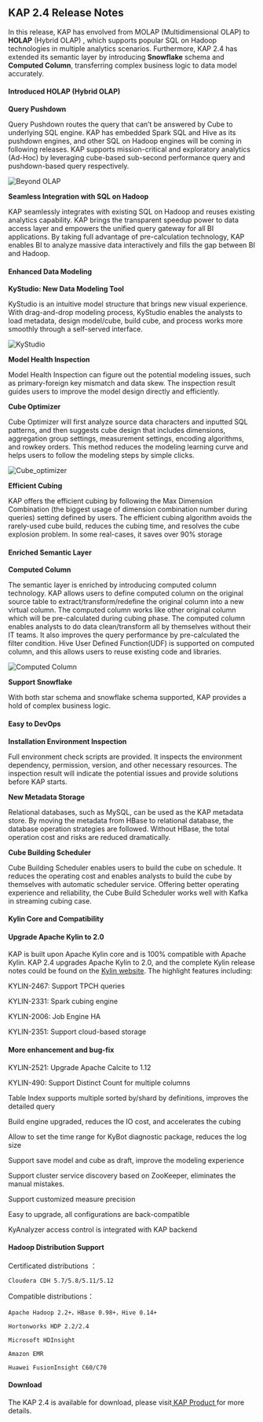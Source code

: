 ## KAP 2.4 Release Notes

In this release, KAP has envolved from MOLAP (Multidimensional OLAP) to **HOLAP** (Hybrid OLAP) , which supports popular SQL on Hadoop technologies in multiple analytics scenarios. Furthermore, KAP 2.4 has extended its semantic layer by introducing **Snowflake** schema and **Computed Column**, transferring complex business logic to data model accurately.



#### **Introduced HOLAP (Hybrid OLAP)**

**Query Pushdown** 

Query Pushdown routes the query that can’t be answered by Cube to underlying SQL engine. KAP has embedded Spark SQL and Hive as its pushdown engines, and other SQL on Hadoop engines will be coming in following releases. KAP supports mission-critical and exploratory analytics (Ad-Hoc) by leveraging cube-based sub-second performance query and pushdown-based query respectively.

![Beyond OLAP](images/KAP24/Query_pushdown_EN.png)

**Seamless Integration with SQL on Hadoop** 

KAP seamlessly integrates with existing SQL on Hadoop and reuses existing analytics capability. KAP brings the transparent speedup power to data access layer and empowers the unified query gateway for all BI applications. By taking full advantage of pre-calculation technology, KAP enables BI to analyze massive data interactively and fills the gap between BI and Hadoop.



#### **Enhanced Data Modeling**

**KyStudio: New Data Modeling Tool**

KyStudio is an intuitive model structure that brings new visual experience. With drag-and-drop modeling process, KyStudio enables the analysts to load metadata, design model/cube, build cube, and process works more smoothly through a self-served interface.

![KyStudio](images/KAP24/24_kystudio.png)

**Model Health Inspection**

Model Health Inspection can figure out the potential modeling issues, such as primary-foreign key mismatch and data skew. The inspection result guides users to improve the model design directly and efficiently.

**Cube Optimizer**

Cube Optimizer will first analyze source data characters and inputted SQL patterns, and then suggests cube design that includes dimensions, aggregation group settings, measurement settings, encoding algorithms, and rowkey orders. This method reduces the modeling learning curve and helps users to follow the modeling steps by simple clicks.

![Cube_optimizer](images/KAP24/EN_release_note_optimizer.png)

**Efficient Cubing**

KAP offers the efficient cubing by following the Max Dimension Combination (the biggest usage of dimension combination number during queries) setting defined by users. The efficient cubing algorithm avoids the rarely-used cube build, reduces the cubing time, and resolves the cube explosion problem. In some real-cases, it saves over 90% storage



#### Enriched Semantic Layer

**Computed Column**

The semantic layer is enriched by introducing computed column technology. KAP allows users to define computed column on the original source table to extract/transform/redefine the original column into a new virtual column. The computed column works like other original column which will be pre-calculated during cubing phase. The computed column enables analysts to do data clean/transform all by themselves without their IT teams. It also improves the query performance by pre-calculated the filter condition. Hive User Defined Function(UDF) is supported on computed column, and this allows users to reuse existing code and libraries. 

![Computed Column](images/KAP24/Computed_Column_EN.png)

**Support Snowflake**

With both star schema and snowflake schema supported, KAP provides a hold of complex business logic.



#### **Easy to DevOps**

**Installation Environment Inspection**

Full environment check scripts are provided. It inspects the environment dependency, permission, version, and other necessary resources. The inspection result will indicate the potential issues and provide solutions before KAP starts.

**New Metadata Storage**

Relational databases, such as MySQL, can be used as the KAP metadata store. By moving the metadata from HBase to relational database, the database operation strategies are followed. Without HBase, the total operation cost and risks are reduced dramatically.

**Cube Building Scheduler**

Cube Building Scheduler enables users to build the cube on schedule. It reduces the operating cost and enables analysts to build the cube by themselves with automatic scheduler service. Offering better operating experience and reliability, the Cube Build Scheduler works well with Kafka in streaming cubing case.



#### **Kylin Core and Compatibility**

#### Upgrade Apache Kylin to 2.0

KAP is built upon Apache Kylin core and is 100% compatible with Apache Kylin. KAP 2.4 upgrades Apache Kylin to 2.0, and the complete Kylin release notes could be found on the [Kylin website](http://kylin.apache.org/blog/2017/02/25/v2.0.0-beta-ready/). The highlight features including:

KYLIN-2467: Support TPCH queries

KYLIN-2331: Spark cubing engine

KYLIN-2006: Job Engine HA

KYLIN-2351: Support cloud-based storage



#### More enhancement and bug-fix

KYLIN-2521: Upgrade Apache Calcite to 1.12

KYLIN-490: Support Distinct Count for multiple columns

Table Index supports multiple sorted by/shard by definitions, improves the detailed query

Build engine upgraded, reduces the IO cost, and accelerates the cubing 

Allow to set the time range for KyBot diagnostic package, reduces the log size

Support save model and cube as draft, improve the modeling experience

Support cluster service discovery based on ZooKeeper, eliminates the manual mistakes. 

Support customized measure precision 

Easy to upgrade, all configurations are back-compatible

KyAnalyzer access control is integrated with KAP backend



#### Hadoop Distribution Support

 Certificated distributions ：

  	Cloudera CDH 5.7/5.8/5.11/5.12

  Compatible distributions：

  	Apache Hadoop 2.2+，HBase 0.98+，Hive 0.14+

  	Hortonworks HDP 2.2/2.4

  	Microsoft HDInsight

  	Amazon EMR

  	Huawei FusionInsight C60/C70



#### **Download**

The KAP 2.4 is available for download, please visit[ KAP Product ](http://kyligence.io/products/#kap)for more details.